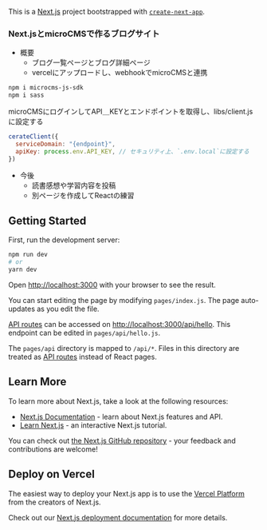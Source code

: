 This is a [Next.js](https://nextjs.org/) project bootstrapped with [`create-next-app`](https://github.com/vercel/next.js/tree/canary/packages/create-next-app).

### Next.jsとmicroCMSで作るブログサイト
- 概要
  - ブログ一覧ページとブログ詳細ページ
  - vercelにアップロードし、webhookでmicroCMSと連携
```bash
npm i microcms-js-sdk
npm i sass
```
microCMSにログインしてAPI＿KEYとエンドポイントを取得し、libs/client.jsに設定する
```js
cerateClient({
  serviceDomain: "{endpoint}",
  apiKey: process.env.API_KEY, // セキュリティ上、`.env.local`に設定する
})
```

- 今後
  - 読書感想や学習内容を投稿
  - 別ページを作成してReactの練習

## Getting Started

First, run the development server:

```bash
npm run dev
# or
yarn dev
```

Open [http://localhost:3000](http://localhost:3000) with your browser to see the result.

You can start editing the page by modifying `pages/index.js`. The page auto-updates as you edit the file.

[API routes](https://nextjs.org/docs/api-routes/introduction) can be accessed on [http://localhost:3000/api/hello](http://localhost:3000/api/hello). This endpoint can be edited in `pages/api/hello.js`.

The `pages/api` directory is mapped to `/api/*`. Files in this directory are treated as [API routes](https://nextjs.org/docs/api-routes/introduction) instead of React pages.

## Learn More

To learn more about Next.js, take a look at the following resources:

- [Next.js Documentation](https://nextjs.org/docs) - learn about Next.js features and API.
- [Learn Next.js](https://nextjs.org/learn) - an interactive Next.js tutorial.

You can check out [the Next.js GitHub repository](https://github.com/vercel/next.js/) - your feedback and contributions are welcome!

## Deploy on Vercel

The easiest way to deploy your Next.js app is to use the [Vercel Platform](https://vercel.com/new?utm_medium=default-template&filter=next.js&utm_source=create-next-app&utm_campaign=create-next-app-readme) from the creators of Next.js.

Check out our [Next.js deployment documentation](https://nextjs.org/docs/deployment) for more details.

